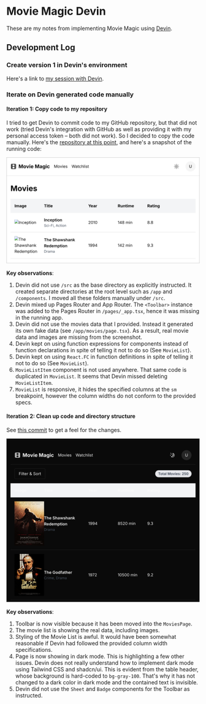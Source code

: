 # Movie Magic Devin

These are my notes from implementing Movie Magic using
[Devin](https://www.cognition.ai/blog/introducing-devin).

## Development Log

### Create version 1 in Devin's environment

Here's a link to
[my session with Devin](https://preview.devin.ai/sessions/6240fabdbed7404d8a0ceb1be32514c1).

### Iterate on Devin generated code manually

#### Iteration 1: Copy code to my repository

I tried to get Devin to commit code to my GitHub repository, but that did not
work (tried Devin's integration with GitHub as well as providing it with my
personal access token – both did not work). So I decided to copy the code
manually. Here's the
[repository at this point](https://github.com/nareshbhatia/movie-magic-ai/tree/3c33d8961ba9ffcdf6f74e00b62ed0f65b4dfa9f),
and here's a snapshot of the running code:

![Iteration 1](assets/iteration-1.png)

**Key observations**:

1. Devin did not use `/src` as the base directory as explicitly instructed. It
   created separate directories at the root level such as `/app` and
   `/components`. I moved all these folders manually under `/src`.
2. Devin mixed up Pages Router and App Router. The `<Toolbar>` instance was
   added to the Pages Router in `/pages/_app.tsx`, hence it was missing in the
   running app.
3. Devin did not use the movies data that I provided. Instead it generated its
   own fake data (see `/app/movies/page.tsx`). As a result, real movie data and
   images are missing from the screenshot.
4. Devin kept on using function expressions for components instead of function
   declarations in spite of telling it not to do so (See `MovieList`).
5. Devin kept on using `React.FC` in function definitions in spite of telling it
   not to do so (See `MovieList`).
6. `MovieListItem` component is not used anywhere. That same code is duplicated
   in `MovieList`. It seems that Devin missed deleting `MovieListItem`.
7. `MovieList` is responsive, it hides the specified columns at the `sm`
   breakpoint, however the column widths do not conform to the provided specs.

#### Iteration 2: Clean up code and directory structure

See [this commit]() to get a feel for the changes.

![Iteration 2](assets/iteration-2.png)

**Key observations**:

1. Toolbar is now visible because it has been moved into the `MoviesPage`.
2. The movie list is showing the real data, including images.
3. Styling of the Movie List is awful. It would have been somewhat reasonable if
   Devin had followed the provided column width specifications.
4. Page is now showing in dark mode. This is highlighting a few other issues.
   Devin does not really understand how to implement dark mode using Tailwind
   CSS and shadcn/ui. This is evident from the table header, whose background is
   hard-coded to `bg-gray-100`. That's why it has not changed to a dark color in
   dark mode and the contained text is invisible.
5. Devin did not use the `Sheet` and `Badge` components for the Toolbar as
   instructed.

